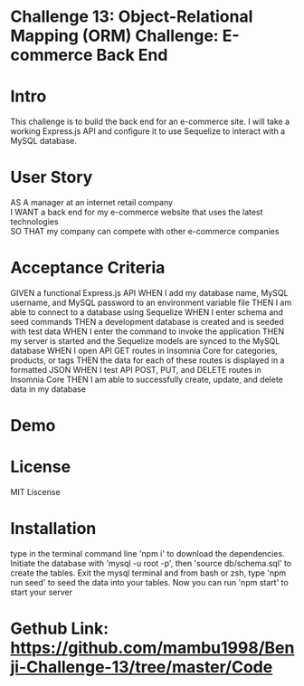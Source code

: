 # Challenge 13: Object-Relational Mapping (ORM) Challenge: E-commerce Back End

# Intro

This challenge is to build the back end for an e-commerce site. I will take a working Express.js API and configure it to use Sequelize to interact with a MySQL database.

# User Story

AS A manager at an internet retail company\
 I WANT a back end for my e-commerce website that uses the latest technologies\
 SO THAT my company can compete with other e-commerce companies

# Acceptance Criteria

GIVEN a functional Express.js API
WHEN I add my database name, MySQL username, and MySQL password to an environment variable file
THEN I am able to connect to a database using Sequelize
WHEN I enter schema and seed commands
THEN a development database is created and is seeded with test data
WHEN I enter the command to invoke the application
THEN my server is started and the Sequelize models are synced to the MySQL database
WHEN I open API GET routes in Insomnia Core for categories, products, or tags
THEN the data for each of these routes is displayed in a formatted JSON
WHEN I test API POST, PUT, and DELETE routes in Insomnia Core
THEN I am able to successfully create, update, and delete data in my database

# Demo

# License

MIT Liscense

# Installation

type in the terminal command line 'npm i' to download the dependencies.
Initiate the database with 'mysql -u root -p', then 'source db/schema.sql' to create the tables.
Exit the mysql terminal and from bash or zsh, type 'npm run seed' to seed the data into your tables.
Now you can run 'npm start' to start your server

# Gethub Link: https://github.com/mambu1998/Benji-Challenge-13/tree/master/Code
